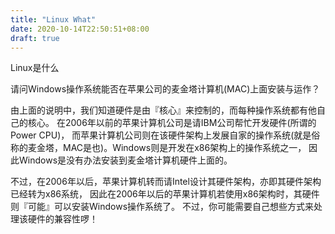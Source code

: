 ```yaml
---
title: "Linux What"
date: 2020-10-14T22:50:51+08:00
draft: true
---
```


Linux是什么

请问Windows操作系统能否在苹果公司的麦金塔计算机(MAC)上面安装与运作？

由上面的说明中，我们知道硬件是由『核心』来控制的，而每种操作系统都有他自己的核心。 在2006年以前的苹果计算机公司是请IBM公司帮忙开发硬件(所谓的Power CPU)， 而苹果计算机公司则在该硬件架构上发展自家的操作系统(就是俗称的麦金塔，MAC是也)。Windows则是开发在x86架构上的操作系统之一， 因此Windows是没有办法安装到麦金塔计算机硬件上面的。

不过，在2006年以后，苹果计算机转而请Intel设计其硬件架构，亦即其硬件架构已经转为x86系统， 因此在2006年以后的苹果计算机若使用x86架构时，其硬件则『可能』可以安装Windows操作系统了。 不过，你可能需要自己想些方式来处理该硬件的兼容性啰！
